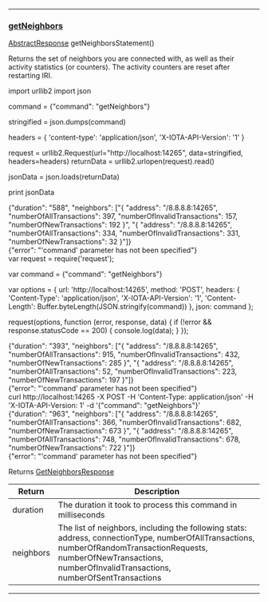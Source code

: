 
---
### [getNeighbors](https://github.com/iotaledger/iri/blob/dev/src/main/java/com/iota/iri/service/API.java#L708)
 [AbstractResponse](/javadoc/com/iota/iri/service/dto/abstractresponse/) getNeighborsStatement()

Returns the set of neighbors you are connected with, as well as their activity statistics (or counters). 
 The activity counters are reset after restarting IRI.

<Tabs> 

<Tab language="Python">

<Section type="request">
import urllib2
import json

command = {"command": "getNeighbors"}

stringified = json.dumps(command)

headers = {
    'content-type': 'application/json',
    'X-IOTA-API-Version': '1'
}

request = urllib2.Request(url="http://localhost:14265", data=stringified, headers=headers)
returnData = urllib2.urlopen(request).read()

jsonData = json.loads(returnData)

print jsonData
</Section>

<Section type="response">
{"duration": "588", "neighbors": ["{ 
"address": "/8.8.8.8:14265", 
"numberOfAllTransactions": 397, 
"numberOfInvalidTransactions": 157, 
"numberOfNewTransactions": 192 
}", "{ 
"address": "/8.8.8.8:14265", 
"numberOfAllTransactions": 334, 
"numberOfInvalidTransactions": 331, 
"numberOfNewTransactions": 32 
}"]}
</Section>

<Section type="error">
{"error": "'command' parameter has not been specified"}
</Section>

<Tab language="NodeJS">

<Section type="request">
var request = require('request');

var command = {"command": "getNeighbors"}

var options = {
  url: 'http://localhost:14265',
  method: 'POST',
  headers: {
    'Content-Type': 'application/json',
		'X-IOTA-API-Version': '1',
    'Content-Length': Buffer.byteLength(JSON.stringify(command))
  },
  json: command
};

request(options, function (error, response, data) {
  if (!error && response.statusCode == 200) {
    console.log(data);
  }
});
</Section>

<Section type="response">
{"duration": "393", "neighbors": ["{ 
"address": "/8.8.8.8:14265", 
"numberOfAllTransactions": 915, 
"numberOfInvalidTransactions": 432, 
"numberOfNewTransactions": 285 
}", "{ 
"address": "/8.8.8.8:14265", 
"numberOfAllTransactions": 52, 
"numberOfInvalidTransactions": 223, 
"numberOfNewTransactions": 197 
}"]}
</Section>

<Section type="error">
{"error": "'command' parameter has not been specified"}
</Section>

<Tab language="cURL">

<Section type="request">
curl http://localhost:14265 
-X POST 
-H 'Content-Type: application/json' 
-H 'X-IOTA-API-Version: 1' 
-d '{"command": "getNeighbors"}'
</Section>

<Section type="response">
{"duration": "963", "neighbors": ["{ 
"address": "/8.8.8.8:14265", 
"numberOfAllTransactions": 366, 
"numberOfInvalidTransactions": 682, 
"numberOfNewTransactions": 673 
}", "{ 
"address": "/8.8.8.8:14265", 
"numberOfAllTransactions": 748, 
"numberOfInvalidTransactions": 678, 
"numberOfNewTransactions": 722 
}"]}
</Section>

<Section type="error">
{"error": "'command' parameter has not been specified"}
</Section>
</Tabs<





***

Returns [GetNeighborsResponse](/javadoc/com/iota/iri/service/dto/getneighborsresponse/)

|Return | Description |
|--|--|
| duration | The duration it took to process this command in milliseconds |
| neighbors | The list of neighbors, including the following stats: address, connectionType, numberOfAllTransactions, numberOfRandomTransactionRequests, numberOfNewTransactions, numberOfInvalidTransactions, numberOfSentTransactions |
***